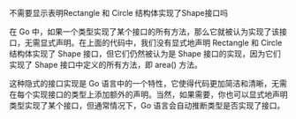 不需要显示表明Rectangle 和 Circle 结构体实现了Shape接口吗

在 Go 中，如果一个类型实现了某个接口的所有方法，那么它就被认为实现了该接口，无需显式声明。在上面的代码中，我们没有显式地声明 Rectangle 和 Circle 结构体实现了 Shape 接口，但它们仍然被认为是 Shape 接口的实现，因为它们实现了 Shape 接口中定义的所有方法，即 area() 方法。

这种隐式的接口实现是 Go 语言中的一个特性，它使得代码更加简洁和清晰，无需在每个实现接口的类型上添加额外的声明。当然，如果需要，你也可以显式地声明类型实现了某个接口，但通常情况下，Go 语言会自动推断类型是否实现了接口。